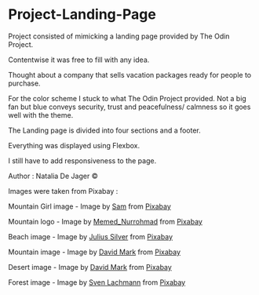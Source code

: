 # Project-Landing-Page

Project consisted of mimicking a landing page provided by The Odin Project. 

Contentwise it was free to fill with any idea. 

Thought about a company that sells vacation packages ready for people to purchase.

For the color scheme I stuck to what The Odin Project provided. Not a big fan but blue conveys security, trust and peacefulness/ calmness so it goes well with the theme. 


The Landing page is divided into four sections and a footer. 

Everything was displayed using Flexbox.

I still have to add responsiveness to the page.


Author : Natalia De Jager  ©



Images were taken from Pixabay :

Mountain Girl image - Image by <a href="https://pixabay.com/users/11417994-11417994/?utm_source=link-attribution&utm_medium=referral&utm_campaign=image&utm_content=3959204">Sam</a> from <a href="https://pixabay.com//?utm_source=link-attribution&utm_medium=referral&utm_campaign=image&utm_content=3959204">Pixabay</a>

Mountain logo - Image by <a href="https://pixabay.com/users/memed_nurrohmad-3307648/?utm_source=link-attribution&utm_medium=referral&utm_campaign=image&utm_content=1849091">Memed_Nurrohmad</a> from <a href="https://pixabay.com//?utm_source=link-attribution&utm_medium=referral&utm_campaign=image&utm_content=1849091">Pixabay</a>

Beach image - Image by <a href="https://pixabay.com/users/julius_silver-4371822/?utm_source=link-attribution&utm_medium=referral&utm_campaign=image&utm_content=3021072">Julius Silver</a> from <a href="https://pixabay.com//?utm_source=link-attribution&utm_medium=referral&utm_campaign=image&utm_content=3021072">Pixabay</a>

Mountain image - Image by <a href="https://pixabay.com/users/12019-12019/?utm_source=link-attribution&utm_medium=referral&utm_campaign=image&utm_content=1587287">David Mark</a> from <a href="https://pixabay.com//?utm_source=link-attribution&utm_medium=referral&utm_campaign=image&utm_content=1587287">Pixabay</a>

Desert image - Image by <a href="https://pixabay.com/users/12019-12019/?utm_source=link-attribution&utm_medium=referral&utm_campaign=image&utm_content=1730077">David Mark</a> from <a href="https://pixabay.com//?utm_source=link-attribution&utm_medium=referral&utm_campaign=image&utm_content=1730077">Pixabay</a>

Forest image - Image by <a href="https://pixabay.com/users/seaq68-4191072/?utm_source=link-attribution&utm_medium=referral&utm_campaign=image&utm_content=2942477">Sven Lachmann</a> from <a href="https://pixabay.com//?utm_source=link-attribution&utm_medium=referral&utm_campaign=image&utm_content=2942477">Pixabay</a>

